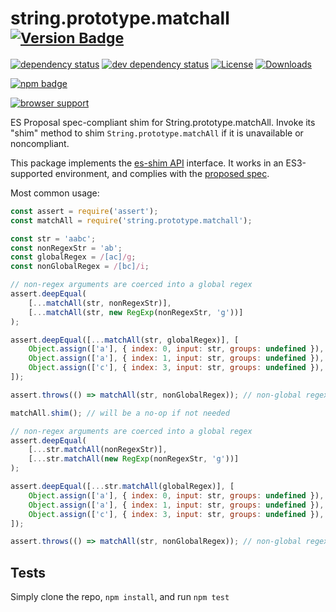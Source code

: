 # string.prototype.matchall <sup>[![Version Badge][npm-version-svg]][package-url]</sup>

[![dependency status][deps-svg]][deps-url]
[![dev dependency status][dev-deps-svg]][dev-deps-url]
[![License][license-image]][license-url]
[![Downloads][downloads-image]][downloads-url]

[![npm badge][npm-badge-png]][package-url]

[![browser support][testling-svg]][testling-url]

ES Proposal spec-compliant shim for String.prototype.matchAll. Invoke its "shim" method to shim `String.prototype.matchAll` if it is unavailable or noncompliant.

This package implements the [es-shim API](https://github.com/es-shims/api) interface. It works in an ES3-supported environment, and complies with the [proposed spec](https://github.com/tc39/proposal-string-matchall).

Most common usage:
```js
const assert = require('assert');
const matchAll = require('string.prototype.matchall');

const str = 'aabc';
const nonRegexStr = 'ab';
const globalRegex = /[ac]/g;
const nonGlobalRegex = /[bc]/i;

// non-regex arguments are coerced into a global regex
assert.deepEqual(
	[...matchAll(str, nonRegexStr)],
	[...matchAll(str, new RegExp(nonRegexStr, 'g'))]
);

assert.deepEqual([...matchAll(str, globalRegex)], [
	Object.assign(['a'], { index: 0, input: str, groups: undefined }),
	Object.assign(['a'], { index: 1, input: str, groups: undefined }),
	Object.assign(['c'], { index: 3, input: str, groups: undefined }),
]);

assert.throws(() => matchAll(str, nonGlobalRegex)); // non-global regexes throw

matchAll.shim(); // will be a no-op if not needed

// non-regex arguments are coerced into a global regex
assert.deepEqual(
	[...str.matchAll(nonRegexStr)],
	[...str.matchAll(new RegExp(nonRegexStr, 'g'))]
);

assert.deepEqual([...str.matchAll(globalRegex)], [
	Object.assign(['a'], { index: 0, input: str, groups: undefined }),
	Object.assign(['a'], { index: 1, input: str, groups: undefined }),
	Object.assign(['c'], { index: 3, input: str, groups: undefined }),
]);

assert.throws(() => matchAll(str, nonGlobalRegex)); // non-global regexes throw

```

## Tests
Simply clone the repo, `npm install`, and run `npm test`

[package-url]: https://npmjs.com/package/string.prototype.matchall
[npm-version-svg]: https://versionbadg.es/es-shims/String.prototype.matchAll.svg
[deps-svg]: https://david-dm.org/es-shims/String.prototype.matchAll.svg
[deps-url]: https://david-dm.org/es-shims/String.prototype.matchAll
[dev-deps-svg]: https://david-dm.org/es-shims/String.prototype.matchAll/dev-status.svg
[dev-deps-url]: https://david-dm.org/es-shims/String.prototype.matchAll#info=devDependencies
[testling-svg]: https://ci.testling.com/es-shims/String.prototype.matchAll.png
[testling-url]: https://ci.testling.com/es-shims/String.prototype.matchAll
[npm-badge-png]: https://nodei.co/npm/string.prototype.matchall.png?downloads=true&stars=true
[license-image]: https://img.shields.io/npm/l/string.prototype.matchall.svg
[license-url]: LICENSE
[downloads-image]: https://img.shields.io/npm/dm/string.prototype.matchall.svg
[downloads-url]: https://npm-stat.com/charts.html?package=string.prototype.matchall
